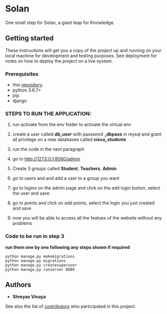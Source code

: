 # Solan
One small step for Solan, a giant leap for Knowledge.


## Getting started
These instructions will get you a copy of the project up and running on your local machine for development and testing purposes. See deployment for notes on how to deploy the project on a live system.

### Prerequisites
- this [repository](https://github.com/shreyasvinaya/Solan_withdb/). 
- python 3.6.7+
- pip
- django

### STEPS TO RUN THE APPLICATION:

1. run activate from the env folder to activate the virtual env
2. create a user called **_db_user_** with password **_dbpass** in mysql and grant all privilege on a new databases called **_cisco_students_**
3. run the code in the next paragraph


4. go to http://127.0.0.1:8080/admin
5. Create 3 groups called **Student**, **Teachers**, **Admin** 
6. go to users and and add a user to a group you want
7. go to logins on the admin page and click on the add login button, select the user and save
8. go to points and click on add points, select the login you just created and save
9. now you will be able to access all the featues of the website without any problems

### Code to be run in step 3
**run them one by one following any steps shown if required**
```
python manage.py makemigrations
python manage.py migrations
python manage.py createsuperuser
python manage.py runserver 8080
```

## Authors

* **Shreyas Vinaya**

See also the list of [contributors](https://github.com/shreyasvinaya/Solan_withdb/contributors) who participated in this project.
